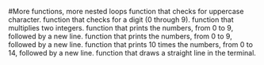 #More functions, more nested loops
function that checks for uppercase character.
function that checks for a digit (0 through 9).
function that multiplies two integers.
function that prints the numbers, from 0 to 9, followed by a new line.
 function that prints the numbers, from 0 to 9, followed by a new line.
function that prints 10 times the numbers, from 0 to 14, followed by a new line.
 function that draws a straight line in the terminal.

